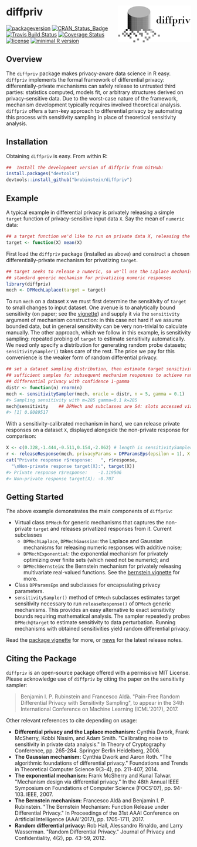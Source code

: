 
<!-- README.md is generated from README.Rmd. Please edit that file -->
diffpriv <img src="man/figures/logo.png" align="right" />
=========================================================

[![packageversion](https://img.shields.io/badge/Package%20version-0.4.2-orange.svg?style=flat-square)](commits/master) [![CRAN\_Status\_Badge](http://www.r-pkg.org/badges/version/diffpriv)](https://cran.r-project.org/package=diffpriv) [![Travis Build Status](https://travis-ci.org/brubinstein/diffpriv.svg?branch=master)](https://travis-ci.org/brubinstein/diffpriv) [![Coverage Status](https://img.shields.io/codecov/c/github/brubinstein/diffpriv/master.svg)](https://codecov.io/github/brubinstein/diffpriv?branch=master) [![license](https://img.shields.io/github/license/mashape/apistatus.svg)](http://choosealicense.com/licenses/mit/) [![minimal R version](https://img.shields.io/badge/R%3E%3D-3.4.0-6666ff.svg)](https://cran.r-project.org/)

Overview
--------

The `diffpriv` package makes privacy-aware data science in R easy. `diffpriv` implements the formal framework of differential privacy: differentially-private mechanisms can safely release to untrusted third parties: statistics computed, models fit, or arbitrary structures derived on privacy-sensitive data. Due to the worst-case nature of the framework, mechanism development typically requires involved theoretical analysis. `diffpriv` offers a turn-key approach to differential privacy by automating this process with sensitivity sampling in place of theoretical sensitivity analysis.

Installation
------------

Obtaining `diffpriv` is easy. From within R:

``` r
##  Install the development version of diffpriv from GitHub:
install.packages("devtools")
devtools::install_github("brubinstein/diffpriv")
```

Example
-------

A typical example in differential privacy is privately releasing a simple `target` function of privacy-sensitive input data `X`. Say the mean of `numeric` data:

``` r
## a target function we'd like to run on private data X, releasing the result
target <- function(X) mean(X)
```

First load the `diffpriv` package (installed as above) and construct a chosen differentially-private mechanism for privatizing `target`.

``` r
## target seeks to release a numeric, so we'll use the Laplace mechanism---a
## standard generic mechanism for privatizing numeric responses
library(diffpriv)
mech <- DPMechLaplace(target = target)
```

To run `mech` on a dataset `X` we must first determine the sensitivity of `target` to small changes to input dataset. One avenue is to analytically bound sensitivity (on paper; see the [vignette](http://brubinstein.github.io/diffpriv/articles/diffpriv.pdf)) and supply it via the `sensitivity` argument of mechanism construction: in this case not hard if we assume bounded data, but in general sensitivity can be very non-trivial to calculate manually. The other approach, which we follow in this example, is sensitivity sampling: repeated probing of `target` to estimate sensitivity automatically. We need only specify a distribution for generating random probe datasets; `sensitivitySampler()` takes care of the rest. The price we pay for this convenience is the weaker form of random differential privacy.

``` r
## set a dataset sampling distribution, then estimate target sensitivity with
## sufficient samples for subsequent mechanism responses to achieve random
## differential privacy with confidence 1-gamma
distr <- function(n) rnorm(n)
mech <- sensitivitySampler(mech, oracle = distr, n = 5, gamma = 0.1)
#> Sampling sensitivity with m=285 gamma=0.1 k=285
mech@sensitivity    ## DPMech and subclasses are S4: slots accessed via @
#> [1] 0.8089517
```

With a sensitivity-calibrated mechanism in hand, we can release private responses on a dataset `X`, displayed alongside the non-private response for comparison:

``` r
X <- c(0.328,-1.444,-0.511,0.154,-2.062) # length is sensitivitySampler() n
r <- releaseResponse(mech, privacyParams = DPParamsEps(epsilon = 1), X = X)
cat("Private response r$response:   ", r$response,
  "\nNon-private response target(X):", target(X))
#> Private response r$response:    -1.119506 
#> Non-private response target(X): -0.707
```

Getting Started
---------------

The above example demonstrates the main components of `diffpriv`:

-   Virtual class `DPMech` for generic mechanisms that captures the non-private `target` and releases privatized responses from it. Current subclasses
    -   `DPMechLaplace`, `DPMechGaussian`: the Laplace and Gaussian mechanisms for releasing numeric responses with additive noise;
    -   `DPMechExponential`: the exponential mechanism for privately optimizing over finite sets (which need not be numeric); and
    -   `DPMechBernstein`: the Bernstein mechanism for privately releasing multivariate real-valued functions. See the [bernstein vignette](http://brubinstein.github.io/diffpriv/articles/bernstein.pdf) for more.
-   Class `DPParamsEps` and subclasses for encapsulating privacy parameters.
-   `sensitivitySampler()` method of `DPMech` subclasses estimates target sensitivity necessary to run `releaseResponse()` of `DPMech` generic mechanisms. This provides an easy alternative to exact sensitivity bounds requiring mathematical analysis. The sampler repeatedly probes `DPMech@target` to estimate sensitivity to data perturbation. Running mechanisms with obtained sensitivities yield random differential privacy.

Read the [package vignette](http://brubinstein.github.io/diffpriv/articles/diffpriv.pdf) for more, or [news](http://brubinstein.github.io/diffpriv/news/index.html) for the latest release notes.

Citing the Package
------------------

`diffpriv` is an open-source package offered with a permissive MIT License. Please acknowledge use of `diffpriv` by citing the paper on the sensitivity sampler:

> Benjamin I. P. Rubinstein and Francesco Aldà. "Pain-Free Random Differential Privacy with Sensitivity Sampling", to appear in the 34th International Conference on Machine Learning (ICML'2017), 2017.

Other relevant references to cite depending on usage:

-   **Differential privacy and the Laplace mechanism:** Cynthia Dwork, Frank McSherry, Kobbi Nissim, and Adam Smith. "Calibrating noise to sensitivity in private data analysis." In Theory of Cryptography Conference, pp. 265-284. Springer Berlin Heidelberg, 2006.
-   **The Gaussian mechanism:** Cynthia Dwork and Aaron Roth. "The algorithmic foundations of differential privacy." Foundations and Trends in Theoretical Computer Science 9(3–4), pp. 211-407, 2014.
-   **The exponential mechanism:** Frank McSherry and Kunal Talwar. "Mechanism design via differential privacy." In the 48th Annual IEEE Symposium on Foundations of Computer Science (FOCS'07), pp. 94-103. IEEE, 2007.
-   **The Bernstein mechanism:** Francesco Aldà and Benjamin I. P. Rubinstein. "The Bernstein Mechanism: Function Release under Differential Privacy." In Proceedings of the 31st AAAI Conference on Artificial Intelligence (AAAI'2017), pp. 1705-1711, 2017.
-   **Random differential privacy:** Rob Hall, Alessandro Rinaldo, and Larry Wasserman. "Random Differential Privacy." Journal of Privacy and Confidentiality, 4(2), pp. 43-59, 2012.
